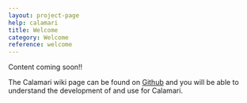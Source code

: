 ```yaml
---
layout: project-page
help: calamari
title: Welcome
category: Welcome
reference: welcome
---
```

Content coming soon!!

The Calamari wiki page can be found on <a href="https://github.com/CIRDLES/ET_Redux/wiki/Development-for-SHRIMP:-Intro">Github</a> and you will be able to understand the development of and use for Calamari.
